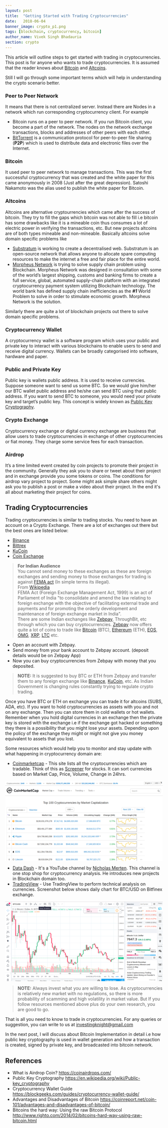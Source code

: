 ```yaml
---
layout: post
title:  "Getting Started with Trading Cryptocurrencies"
date:   2018-06-04
banner_image: crypto_p1.png
tags: [blockchain, cryptocurrency, bitcoin]
author_name: Vivek Singh Bhadauria
section: crypto
---
```


This article will outline steps to get started with trading in cryptocurrencies. This post is for anyone who wants to trade cryptocurrencies. It is assumed that the reader knows about [Bitcoin](https://bitcoin.org/en/) and [Altcoins](https://www.investopedia.com/terms/a/altcoin.asp).

Still I will go through some important terms which will help in understanding the crypto scenario better.

### Peer to Peer Network
It means that there is not centralized server. Instead there are Nodes in a network which run corresponding cryptocurrency client. For example 
- Bitcoin runs on a peer to peer network. If you run Bitcoin client, you become a part of the network. The nodes on the network exchange transactions, blocks and addresses of other peers with each other.
- [BitTorrent](https://en.wikipedia.org/wiki/BitTorrent) is a communication protocol for peer-to-peer file sharing (**P2P**) which is used to distribute data and electronic files over the Internet.
<!--more-->

### Bitcoin 
It used peer to peer network to manage transactions. This was the first successful cryptocurrency that was created and the white paper for this came anonymously in 2008 (Just after the great depression). Satoshi Nakamoto was the alias used to publish the white paper for Bitcoin. 

### Altcoins
Altcoins are alternative cryptourrencies which came after the success of bitcoin. They try to fill the gaps which bitcoin was not able to fill i.e bitcoin has some drawbacks like it is a mineable coin thus consumes a lot of electric power in verifying the transactions, etc. But new projects altcoins are of both types mineable and non-mineable. Basically altcoins solve domain specific problems like 
- [Substratum](https://substratum.net/) is working to create a decentralised web. Substratum is an open-source network that allows anyone to allocate spare computing resources to make the internet a free and fair place for the entire world.
- [Morpheus Network](https://morpheus.network/) is trying to solve supply chain problem using Blockchain. Morpheus Network was designed in consultation with some of the world’s largest shipping, customs and banking firms to create a full service, global, automated supply-chain platform with an integrated cryptocurrency payment system utilizing Blockchain technology. The world bank has defined supply chain inefficiencies as the **_#1_** World Problem to solve in order to stimulate economic growth. Morpheus Network is the solution.

Similarly there are quite a lot of blockchain projects out there to solve domain specific problems.

### Cryptocurrency Wallet
A cryptocurrency wallet is a software program which uses your public and private key to interact with various blockchains to enable users to send and receive digital currency. Wallets can be broadly categorised into software, hardware and paper.

### Public and Private Key
Public key is wallets public address. It is used to receive currencies. Suppose someone want to send us some BTC. So we would give him/her our BTC wallet public address and he/she can send BTC using that public address. If you want to send BTC to someone, you would need your private key and target’s public key. This concept is widely known as [Public Key Cryptography](https://en.wikipedia.org/wiki/Public-key_cryptography).

### Crypto Exchange
Cryptocurrency exchange or digital currency exchange are business that allow users to trade cryptocurrencies in exchange of other cryptocurrencies or fiat money. They charge some service fees for each transaction.

### Airdrop
It’s a time limited event created by coin projects to promote their project in the community. Generally they ask you to share or tweet about their project and in exchange provide you some tokens or coins. The conditions for airdrop vary project to project. Some might ask simple share others might ask you to publish a post or make a video about their project. In the end it's all about marketing their project for coins.

## Trading Cryptocurrencies
Trading cryptocurrencies is similar to trading stocks. You need to have an account on a Crypto Exchange. There are a lot of exchanges out there but the best ones are listed below:
- [Binance](https://www.binance.com/?ref=11766965)
- [Bittrex](https://bittrex.com/)
- [KuCoin](https://www.kucoin.com/#/?r=23sQ3)
- [Coin Exchange](https://www.coinexchange.io/?r=a49cc35b)

> **For Indian Audience**<br/>
> You cannot send money to these exchanges as these are foreign exchanges and sending money to those exchanges for trading is against [FEMA act](https://en.wikipedia.org/wiki/Foreign_Exchange_Management_Act) (In simple terms its illegal).<br/> 
From [Wikipedia](https://en.wikipedia.org/wiki/Foreign_Exchange_Management_Act)<br/>
FEMA Act (Foreign Exchange Management Act, 1999) is an act of Parliament of India "to consolidate and amend the law relating to foreign exchange with the objective of facilitating external trade and payments and for promoting the orderly development and maintenance of foreign exchange market in India".<br/>
There are some Indian exchanges like [Zebpay](http://link.zebpay.com/ref/REF20038197), ThroughBit, etc through which you can buy cryptocurrencies. [Zebpay](http://link.zebpay.com/ref/REF20038197) now offers quite a lot of coins to trade like [Bitcoin](https://bitcoin.org/en/) (BTC), [Ethereum](https://www.ethereum.org/) (ETH), [EOS](https://eos.io/), [OMG](https://omisego.network/), [XRP](https://ripple.com/xrp/), [LTC](https://litecoin.com/) etc.
- Open an account with Zebpay.
- Send money from your bank account to Zebpay account. (deposit details would be on Zebpay App)
- Now you can buy cryptocurrencies from Zebpay with money that you deposited.

> **NOTE:** It is suggested to buy BTC or ETH from Zebpay and transfer them to any foreign exchange like [Binance](https://www.binance.com/?ref=11766965), [KuCoin](https://www.kucoin.com/#/?r=23sQ3), etc. As Indian Government is changing rules constantly trying to regulate crypto trading.

Once you have BTC or ETH on exchange you can trade it for altcoins (SUBS, ADA, etc). 
If you want to hold cryptocurrencies as assets with you and not on any exchange. Then you can store them in cold wallets or hot wallets.<br/> 
Remember when you hold digital currencies in an exchange then the private key is stored with the exchange i.e if the exchange got hacked or something they there is a possibility that you might lose your assets. Depending upon the policy of the exchange they might or might not give you money equivalent to assets that you lost.

Some resources which would help you to monitor and stay update with what happening in cryptocurrency domain are:
- [Coinmarketcap](https://coinmarketcap.com/) - This site lists all the cryptocurrencies which are tradable. Think of this as [Screener](https://www.screener.in/) for stocks. It can sort currencies based on Market Cap, Price, Volume, Change in 24hrs.

<a href="/images/posts/crypto_p1_1.png" data-lightbox="Coinmarketcap" data-title="Coinmarketcap">
  <img src="/images/posts/crypto_p1_1.png" alt="Coinmarketcap" style="display: block; margin-left: auto; margin-right: auto;"/>
</a>

- [Data Dash](https://www.youtube.com/c/DataDash) - It's a YouTube channel by [Nicholas Merten](https://twitter.com/Nicholas_Merten). This channel is one stop shop for cryptocurrency analysis. He introduces new projects in Blockchain domain too.
- [TradingView](https://in.tradingview.com/chart/?symbol=BITFINEX:BTCUSD) - Use TradingView to perform technical analysis on currencies. Screenshot below shows daily chart for BTC/USD on Bitfinex exchange.

<a href="/images/posts/crypto_p1_2.png" data-lightbox="TradingView" data-title="TradingView">
  <img src="/images/posts/crypto_p1_2.png" alt="TradingView" style="display: block; margin-left: auto; margin-right: auto;"/>
</a>


> **NOTE:** Always invest what you are willing to lose. As cryptocurrencies is relatively new market with no regulations, so there is more probability of scamming and high volatility in market value. But If you follow resources mentioned above plus do your own research, you are good to go.

That is all you need to know to trade in cryptocurrencies. For any queries or suggestion, you can write to us at [investingknight@gmail.com](mailto:investingknight@gmail.com)

In the next post, I will discuss about Bitcoin Implementation in detail i.e how public key cryptography is used in wallet generation and how a transaction is created, signed by private key, and broadcasted into bitcoin network.

## References
- What is Airdrop Coin? https://coinairdrops.com/
- Public Key Cryptography https://en.wikipedia.org/wiki/Public-key_cryptography
- Cryptocurrency Wallet Guide https://blockgeeks.com/guides/cryptocurrency-wallet-guide/
- Advantages and Disadvantages of Bitcoin https://coinreport.net/coin-101/advantages-and-disadvantages-of-bitcoin/
- Bitcoins the hard way: Using the raw Bitcoin Protocol http://www.righto.com/2014/02/bitcoins-hard-way-using-raw-bitcoin.html